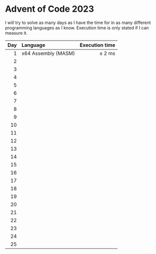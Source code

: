 # Advent of Code 2023

I will try to solve as many days as I have the time for in as many different programming languages as I know. Execution time is only stated if I can measure it.

| Day | Language            | Execution time
|----:|:--------------------|---------------:
|   1 | x64 Assembly (MASM) | &le; 2 ms
|   2 | |
|   3 | |
|   4 | |
|   5 | |
|   6 | |
|   7 | |
|   8 | |
|   9 | |
|  10 | |
|  11 | |
|  12 | |
|  13 | |
|  14 | |
|  15 | |
|  16 | |
|  17 | |
|  18 | |
|  19 | |
|  20 | |
|  21 | |
|  22 | |
|  23 | |
|  24 | |
|  25 | |
